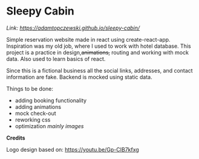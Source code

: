 # Sleepy Cabin

*Link: https://adamtopczewski.github.io/sleepy-cabin/*

Simple reservation website made in react using create-react-app.
Inspiration was my old job, where I used to work with hotel database.
This project is a practice in design,~~animations,~~ routing and working with mock data. 
Also used to learn basics of react.

Since this is a fictional business all the social links, addresses, and contact information are fake.
Backend is mocked using static data.

Things to be done: 
- adding booking functionality
- adding animations
- mock check-out
- reworking css
- optimization *mainly images*

**Credits**

Logo design based on: https://youtu.be/Gp-CIB7kfxg


